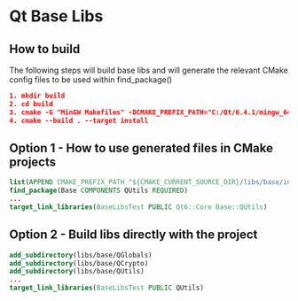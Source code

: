 # Qt Base Libs

## How to build
The following steps will build base libs and will generate the relevant CMake config 
files to be used within find_package()

```cmake
1. mkdir build
2. cd build
3. cmake -G "MinGW Makefiles" -DCMAKE_PREFIX_PATH="C:/Qt/6.4.1/mingw_64/lib/cmake" ..
4. cmake --build . --target install
```

## Option 1 - How to use generated files in CMake projects
```cmake
list(APPEND CMAKE_PREFIX_PATH "${CMAKE_CURRENT_SOURCE_DIR}/libs/base/install")
find_package(Base COMPONENTS QUtils REQUIRED)
...
target_link_libraries(BaseLibsTest PUBLIC Qt6::Core Base::QUtils)
```

## Option 2 - Build libs directly with the project
```cmake
add_subdirectory(libs/base/QGlobals)
add_subdirectory(libs/base/QCrypto)
add_subdirectory(libs/base/QUtils)
...
target_link_libraries(BaseLibsTest PUBLIC QUtils)
```